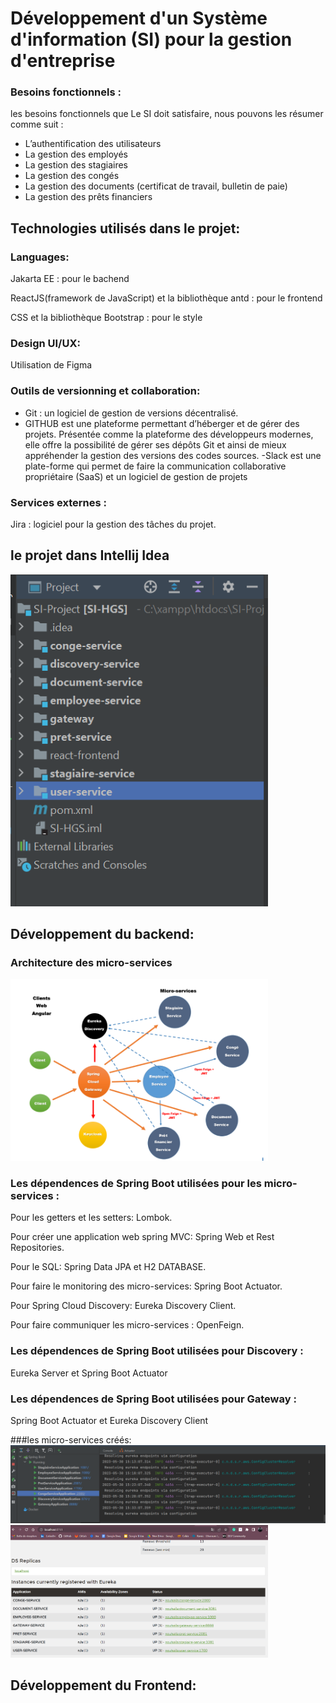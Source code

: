 # Développement d'un Système d'information (SI) pour la gestion d'entreprise 
### Besoins fonctionnels :
les besoins fonctionnels que Le SI doit satisfaire, nous pouvons les résumer comme suit :
-  L’authentification des utilisateurs
-  La gestion des employés
-  La gestion des stagiaires
-   La gestion des congés
- La gestion des documents (certificat de travail, bulletin de paie)
- La gestion des prêts financiers

<h2>Technologies utilisés dans le projet:</h2>

 ### Languages:
 
  Jakarta EE : pour le bachend 

  ReactJS(framework de JavaScript) et la bibliothèque antd : pour le frontend
  
  CSS et la bibliothèque Bootstrap : pour le style

  ### Design UI/UX:
  
  Utilisation de Figma 

  ### Outils de versionning et collaboration:
  - Git : un logiciel de gestion de versions décentralisé.
  - GITHUB est une plateforme permettant d’héberger et de gérer des projets. 
  Présentée comme la plateforme des développeurs modernes, elle offre la possibilité de gérer ses dépôts Git et ainsi de mieux appréhender la 
gestion des versions des codes sources.
  -Slack est une plate-forme qui permet de faire la communication collaborative propriétaire (SaaS) et un logiciel de gestion de projets

### Services externes :
   Jira : logiciel pour la gestion des tâches du projet.

<h2> le projet dans Intellij Idea </h2>
<img  width="412" src="Images/total project.png"> <br>

<h2>Développement du backend:</h2>
<h3>Architecture des micro-services </h3>
<img  width="412" src="Images/11.png"> <br>

### Les dépendences de Spring Boot utilisées pour les micro-services :

Pour les getters et les setters: Lombok.

Pour créer une application web spring MVC: Spring Web et Rest Repositories.

Pour le SQL: Spring Data JPA et H2 DATABASE. 

Pour faire le monitoring des micro-services: Spring Boot Actuator.

Pour Spring Cloud Discovery: Eureka Discovery Client.

Pour faire communiquer les micro-services : OpenFeign.

### Les dépendences de Spring Boot utilisées pour Discovery :
Eureka Server et  Spring Boot Actuator

### Les dépendences de Spring Boot utilisées pour Gateway :
Spring Boot Actuator et Eureka Discovery Client


###les micro-services créés:
<img  src="Images/services.png"> <br>
<img  width="412" src="Images/Eureka.png"> <br>

<h2>Développement du Frontend:</h2>



